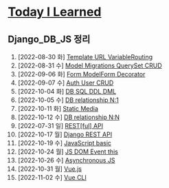 # [Today I Learned](/../..)

## Django_DB_JS 정리

1. [2022-08-30 화] [Template URL VariableRouting](./0830_Django_Template_VariableRouting.md)
2. [2022-08-31 수] [Model Migrations QuerySet CRUD](./0831_Django_Model_QuerySet_CRUD.md)
3. [2022-09-06 화] [Form ModelForm Decorator](./0906_Django_Form_ModelForm.md)
4. [2022-09-07 수] [Auth User CRUD](./0907_Django_Auth.md)
5. [2022-10-04 화] [DB SQL DDL DML](./1004_DB_SQL.md)
6. [2022-10-05 수] [DB relationship N:1](./1005_DB_relationship_N_1.md)
7. [2022-10-11 화] [Static Media](./1011_Django_Static_Media.md)
8. [2022-10-12 수] [DB relationship N:N](./1012_DB_relationship_N_N.md)
9. [2022-07-31 일] [REST[ful] API](https://github.com/kimsixsue/CS-Study/blob/master/kimsixsue/RESTful_API.md)
10. [2022-10-17 월] [Django REST API](./1017_Django_REST_API.md)
11. [2022-10-19 수] [JavaScript basic](./1019_JavaScript_basic.md)
12. [2022-10-24 월] [JS DOM Event this](./1024_JS_DOM_Event_this.md)
13. [2022-10-26 수] [Asynchronous JS](./1026_Asynchronous_JS.md)
14. [2022-10-31 월] [Vue.js](./1031_Vue.js.md)
15. [2022-11-02 수] [Vue CLI](./1102_Vue_CLI.md)
